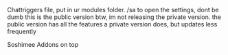 Chattriggers file, put in ur modules folder.
/sa to open the settings, dont be dumb 
this is the public version btw, im not releasing the private version. the public version has all the features a private version does, but updates less frequently

Soshimee Addons on top
